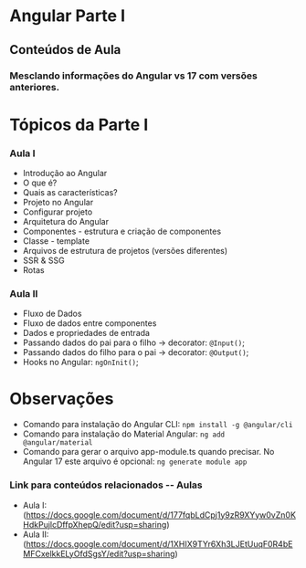 # Angular Parte I
## Conteúdos de Aula
### Mesclando informações do Angular vs 17 com versões anteriores.

# Tópicos da Parte I
### Aula I
- Introdução ao Angular
- O que é?
- Quais as características?
- Projeto no Angular
- Configurar projeto
- Arquitetura do Angular
- Componentes - estrutura e criação de componentes
- Classe - template 
- Arquivos de estrutura de projetos (versões diferentes)
- SSR & SSG
- Rotas
### Aula II
- Fluxo de Dados
- Fluxo de dados entre componentes
- Dados e propriedades de entrada
- Passando dados do pai para o filho → decorator: `@Input()`;
- Passando dados do filho para o pai → decorator: `@Output()`;
- Hooks no Angular: `ngOnInit()`;


# Observações
- Comando para instalação do Angular CLI: `npm install -g @angular/cli`
- Comando para instalação do Material Angular: `ng add @angular/material`
- Comando para gerar o arquivo app-module.ts quando precisar. No Angular 17 este arquivo é opcional: `ng generate module app`

### Link para conteúdos relacionados -- Aulas
- Aula I: (https://docs.google.com/document/d/177fqbLdCpj1y9zR9XYyw0vZn0KHdkPujlcDffpXhepQ/edit?usp=sharing) 
- Aula II: (https://docs.google.com/document/d/1XHIX9TYr6Xh3LJEtUuqF0R4bEMFCxelkkELyOfdSgsY/edit?usp=sharing) 
